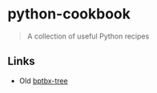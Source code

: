 # python-cookbook

> A collection of useful Python recipes

## Links

* Old [bptbx-tree](https://github.com/BastiTee/python-cookbook/tree/262463afca116101d0086f8201508925212512a2)
